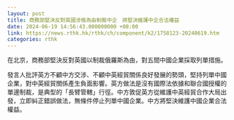 ```yaml
---
layout: post
title: 商務部堅決反對英國涉俄為由制裁中企　將堅決維護中企合法權益
date: 2024-06-19 14:56:43.000000000 +08:00
link: https://news.rthk.hk/rthk/ch/component/k2/1758123-20240619.htm
categories: rthk
---
```


在北京，商務部堅決反對英國以制裁俄羅斯為由，對五間中國企業採取列單措施。

發言人批評英方不顧中方交涉、不顧中英經貿關係良好發展的勢頭，堅持列單中國企業，對中英經貿關係產生負面影響。英方做法是沒有國際法依據和聯合國授權的單邊制裁，是典型的「長臂管轄」行徑。中方敦促英方從維護中英經貿合作大局出發，立即糾正錯誤做法，無條件停止列單中國企業。中方將堅決維護中國企業合法權益。
